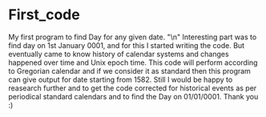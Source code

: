 # First_code
My first program to find Day for any given date. "\n"
Interesting part was to find day on 1st January 0001, and for this I started writing the code. But eventually came to know history of calendar systems and changes happened over time and Unix epoch time.
This code will perform according to Gregorian calendar and if we consider it as standard then this program can give output for date starting from 1582.
Still I would be happy to reasearch further and to get the code corrected for historical events as per periodical standard calendars and to find the Day on 01/01/0001.
Thank you :)
